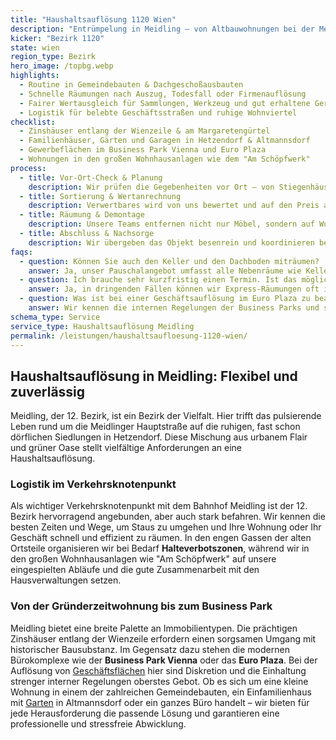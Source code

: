 ```yaml
---
title: "Haushaltsauflösung 1120 Wien"
description: "Entrümpelung in Meidling – von Altbauwohnungen bei der Meidlinger Hauptstraße bis zu Terrassenhäusern in Hetzendorf."
kicker: "Bezirk 1120"
state: wien
region_type: Bezirk
hero_image: /topbg.webp
highlights:
  - Routine in Gemeindebauten & Dachgeschoßausbauten
  - Schnelle Räumungen nach Auszug, Todesfall oder Firmenauflösung
  - Fairer Wertausgleich für Sammlungen, Werkzeug und gut erhaltene Geräte
  - Logistik für belebte Geschäftsstraßen und ruhige Wohnviertel
checklist:
  - Zinshäuser entlang der Wienzeile & am Margaretengürtel
  - Familienhäuser, Gärten und Garagen in Hetzendorf & Altmannsdorf
  - Gewerbeflächen im Business Park Vienna und Euro Plaza
  - Wohnungen in den großen Wohnhausanlagen wie dem "Am Schöpfwerk"
process:
  - title: Vor-Ort-Check & Planung
    description: Wir prüfen die Gegebenheiten vor Ort – von Stiegenhäusern und Liften bis zu den Zufahrten für Lkw oder Container.
  - title: Sortierung & Wertanrechnung
    description: Verwertbares wird von uns bewertet und auf den Preis angerechnet. Der Restmüll wird umweltgerecht und fachgerecht entsorgt.
  - title: Räumung & Demontage
    description: Unsere Teams entfernen nicht nur Möbel, sondern auf Wunsch auch Küchen, Bodenbeläge und Einbauten.
  - title: Abschluss & Nachsorge
    description: Wir übergeben das Objekt besenrein und koordinieren bei Bedarf auch Malerarbeiten oder die finale Schlüsselübergabe.
faqs:
  - question: Können Sie auch den Keller und den Dachboden miträumen?
    answer: Ja, unser Pauschalangebot umfasst alle Nebenräume wie Kellerabteile, Dachböden und Garagen.
  - question: Ich brauche sehr kurzfristig einen Termin. Ist das möglich?
    answer: Ja, in dringenden Fällen können wir Express-Räumungen oft innerhalb von 48 Stunden realisieren.
  - question: Was ist bei einer Geschäftsauflösung im Euro Plaza zu beachten?
    answer: Wir kennen die internen Regelungen der Business Parks und stimmen uns eng mit dem Facility Management ab, um eine reibungslose Abwicklung zu gewährleisten.
schema_type: Service
service_type: Haushaltsauflösung Meidling
permalink: /leistungen/haushaltsaufloesung-1120-wien/
---
```


## Haushaltsauflösung in Meidling: Flexibel und zuverlässig

Meidling, der 12. Bezirk, ist ein Bezirk der Vielfalt. Hier trifft das pulsierende Leben rund um die Meidlinger Hauptstraße auf die ruhigen, fast schon dörflichen Siedlungen in Hetzendorf. Diese Mischung aus urbanem Flair und grüner Oase stellt vielfältige Anforderungen an eine Haushaltsauflösung.

### Logistik im Verkehrsknotenpunkt

Als wichtiger Verkehrsknotenpunkt mit dem Bahnhof Meidling ist der 12. Bezirk hervorragend angebunden, aber auch stark befahren. Wir kennen die besten Zeiten und Wege, um Staus zu umgehen und Ihre Wohnung oder Ihr Geschäft schnell und effizient zu räumen. In den engen Gassen der alten Ortsteile organisieren wir bei Bedarf **Halteverbotszonen**, während wir in den großen Wohnhausanlagen wie "Am Schöpfwerk" auf unsere eingespielten Abläufe und die gute Zusammenarbeit mit den Hausverwaltungen setzen.

### Von der Gründerzeitwohnung bis zum Business Park

Meidling bietet eine breite Palette an Immobilientypen. Die prächtigen Zinshäuser entlang der Wienzeile erfordern einen sorgsamen Umgang mit historischer Bausubstanz. Im Gegensatz dazu stehen die modernen Bürokomplexe wie der **Business Park Vienna** oder das **Euro Plaza**. Bei der Auflösung von [Geschäftsflächen](/leistungen/firmenaufloesung/) hier sind Diskretion und die Einhaltung strenger interner Regelungen oberstes Gebot. Ob es sich um eine kleine Wohnung in einem der zahlreichen Gemeindebauten, ein Einfamilienhaus mit [Garten](/leistungen/raeumung/) in Altmannsdorf oder ein ganzes Büro handelt – wir bieten für jede Herausforderung die passende Lösung und garantieren eine professionelle und stressfreie Abwicklung.
